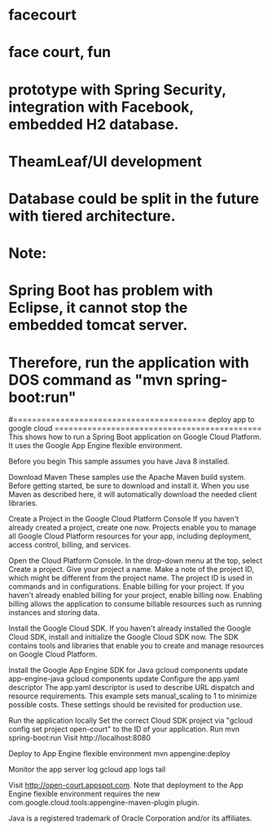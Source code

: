 # facecourt
# face court, fun

# prototype with Spring Security, integration with Facebook, embedded H2 database.
# 
# TheamLeaf/UI development
# Database could be split in the future with tiered architecture.
#  
#
# Note: 
#
# Spring Boot has problem with Eclipse, it cannot stop the embedded tomcat server.
# 
# Therefore, run the application with DOS command as "mvn spring-boot:run"


#========================================= deploy app to google cloud ============================================
This shows how to run a Spring Boot application on Google Cloud Platform. It uses the Google App Engine flexible environment.

Before you begin
This sample assumes you have Java 8 installed.

Download Maven
These samples use the Apache Maven build system. Before getting started, be sure to download and install it. When you use Maven as described here, it will automatically download the needed client libraries.

Create a Project in the Google Cloud Platform Console
If you haven't already created a project, create one now. Projects enable you to manage all Google Cloud Platform resources for your app, including deployment, access control, billing, and services.

Open the Cloud Platform Console.
In the drop-down menu at the top, select Create a project.
Give your project a name.
Make a note of the project ID, which might be different from the project name. The project ID is used in commands and in configurations.
Enable billing for your project.
If you haven't already enabled billing for your project, enable billing now. Enabling billing allows the application to consume billable resources such as running instances and storing data.

Install the Google Cloud SDK.
If you haven't already installed the Google Cloud SDK, install and initialize the Google Cloud SDK now. The SDK contains tools and libraries that enable you to create and manage resources on Google Cloud Platform.

Install the Google App Engine SDK for Java
gcloud components update app-engine-java
gcloud components update
Configure the app.yaml descriptor
The app.yaml descriptor is used to describe URL dispatch and resource requirements. This example sets manual_scaling to 1 to minimize possible costs. These settings should be revisited for production use.

Run the application locally
Set the correct Cloud SDK project via "gcloud config set project open-court" to the ID of your application.
Run mvn spring-boot:run
Visit http://localhost:8080

Deploy to App Engine flexible environment
mvn appengine:deploy

Monitor the app server log
gcloud app logs tail

Visit http://open-court.appspot.com.
Note that deployment to the App Engine flexible environment requires the new com.google.cloud.tools:appengine-maven-plugin plugin.

Java is a registered trademark of Oracle Corporation and/or its affiliates.


